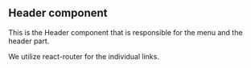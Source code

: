 ## Header component

This is the Header component that is responsible for the menu and the header part.

We utilize react-router for the individual links.
